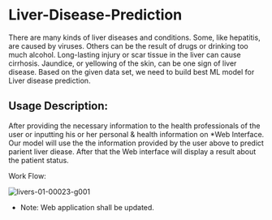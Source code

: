 # Liver-Disease-Prediction  

There are many kinds of liver diseases and conditions. Some, like hepatitis, are caused by viruses. Others can be the result of drugs or drinking too much alcohol. Long-lasting injury or scar tissue in the liver can cause cirrhosis. Jaundice, or yellowing of the skin, can be one sign of liver disease.
Based on the given data set, we need to build best ML model for Liver disease prediction.

Usage Description:
--
After providing the necessary information to the health professionals of the user or inputting his or her personal & health information on  *Web Interface. Our model will use the the information provided by the user above to predict parient liver diease. After that the Web interface will display a result about the patient status.

Work Flow:

![livers-01-00023-g001](https://user-images.githubusercontent.com/120344718/234502186-2157689e-f94c-4c88-9663-ccb7b4e288e6.png)


* Note: Web application shall be updated.



